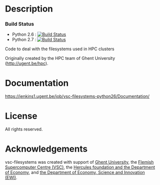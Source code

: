 # Description

### Build Status
- Python 2.6 : [![Build Status](https://jenkins1.ugent.be/job/vsc-filesystems-python26/badge/icon)](https://jenkins1.ugent.be/job/vsc-filesystems-python26/)
- Python 2.7 : [![Build Status](https://jenkins1.ugent.be/job/vsc-filesystems-python27/badge/icon)](https://jenkins1.ugent.be/job/vsc-filesystems-python27/)

Code to deal with the filesystems used in HPC clusters

Originally created by the HPC team of Ghent University (http://ugent.be/hpc).

# Documentation
https://jenkins1.ugent.be/job/vsc-filesystems-python26/Documentation/

# License
All rights reserved.

# Acknowledgements
vsc-filesystems was created with support of [Ghent University](http://www.ugent.be/en),
the [Flemish Supercomputer Centre (VSC)](https://vscentrum.be/nl/en),
the [Hercules foundation and the Department of Economy](http://www.herculesstichting.be/in_English),
and [the Department of Economy, Science and Innovation (EWI)](http://www.ewi-vlaanderen.be/en).

